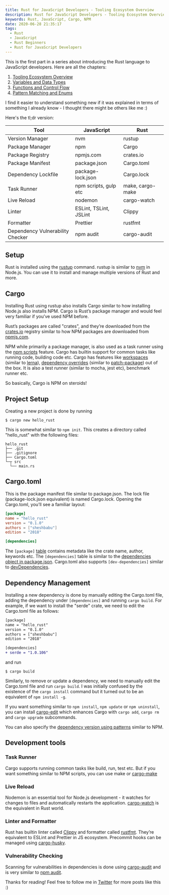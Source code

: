 ```yaml
---
title: Rust for JavaScript Developers - Tooling Ecosystem Overview
description: Rust for JavaScript Developers - Tooling Ecosystem Overview
keywords: Rust, JavaScript, Cargo, NPM
date: 2020-06-28 21:35:17
tags:
  - Rust
  - JavaScript
  - Rust Beginners
  - Rust for JavaScript Developers
---
```


This is the first part in a series about introducing the Rust language to JavaScript developers. Here are all the chapters:

1. [Tooling Ecosystem Overview](http://www.sheshbabu.com/posts/rust-for-javascript-developers-tooling-ecosystem-overview/)
2. [Variables and Data Types](http://www.sheshbabu.com/posts/rust-for-javascript-developers-variables-and-data-types/)
3. [Functions and Control Flow](http://www.sheshbabu.com/posts/rust-for-javascript-developers-functions-and-control-flow/)
4. [Pattern Matching and Enums](http://www.sheshbabu.com/posts/rust-for-javascript-developers-pattern-matching-and-enums/)

I find it easier to understand something new if it was explained in terms of something I already know - I thought there might be others like me :)

Here's the tl;dr version:

| Tool                             | JavaScript             | Rust             |
| -------------------------------- | ---------------------- | ---------------- |
| Version Manager                  | nvm                    | rustup           |
| Package Manager                  | npm                    | Cargo            |
| Package Registry                 | npmjs.com              | crates.io        |
| Package Manifest                 | package.json           | Cargo.toml       |
| Dependency Lockfile              | package-lock.json      | Cargo.lock       |
| Task Runner                      | npm scripts, gulp etc  | make, cargo-make |
| Live Reload                      | nodemon                | cargo-watch      |
| Linter                           | ESLint, TSLint, JSLint | Clippy           |
| Formatter                        | Prettier               | rustfmt          |
| Dependency Vulnerability Checker | npm audit              | cargo-audit      |

## Setup

Rust is installed using the [rustup](https://rustup.rs) command. rustup is similar to [nvm](https://github.com/nvm-sh/nvm) in Node.js. You can use it to install and manage multiple versions of Rust and more.

## Cargo

Installing Rust using rustup also installs Cargo similar to how installing Node.js also installs NPM. Cargo is Rust’s package manager and would feel very familiar if you’ve used NPM before.

Rust’s packages are called "crates", and they’re downloaded from the [crates.io](https://crates.io) registry similar to how NPM packages are downloaded from [npmjs.com](https://www.npmjs.com).

NPM while primarily a package manager, is also used as a task runner using the [npm scripts](https://docs.npmjs.com/misc/scripts) feature. Cargo has builtin support for common tasks like running code, building code etc. Cargo has features like [workspaces](https://doc.rust-lang.org/cargo/reference/workspaces.html) (similar to [lerna](https://lerna.js.org)), [dependency overrides](https://doc.rust-lang.org/cargo/reference/overriding-dependencies.html) (similar to [patch-package](https://www.npmjs.com/package/patch-package)) out of the box. It is also a test runner (similar to mocha, jest etc), benchmark runner etc.

So basically, Cargo is NPM on steroids!

## Project Setup

Creating a new project is done by running

```shell
$ cargo new hello_rust
```

This is somewhat similar to `npm init`. This creates a directory called "hello_rust" with the following files:

```shell
hello_rust
├── .git
├── .gitignore
├── Cargo.toml
└─┬ src
  └── main.rs
```

## Cargo.toml

This is the package manifest file similar to package.json. The lock file (package-lock.json equivalent) is named Cargo.lock. Opening the Cargo.toml, you’ll see a familiar layout:

```toml
[package]
name = "hello_rust"
version = "0.1.0"
authors = ["sheshbabu"]
edition = "2018"

[dependencies]
```

The `[package]` [table](https://toml.io/en/v0.5.0#section-16) contains metadata like the crate name, author, keywords etc. The `[dependencies]` table is similar to the [dependencies object in package.json](https://docs.npmjs.com/files/package.json#dependencies). Cargo.toml also supports `[dev-dependencies]` similar to [devDependencies](https://docs.npmjs.com/files/package.json#devdependencies).

## Dependency Management

Installing a new dependency is done by manually editing the Cargo.toml file, adding the dependency under `[dependencies]` and running `cargo build`. For example, if we want to install the "serde" crate, we need to edit the Cargo.toml file as follows:

```diff
[package]
name = "hello_rust"
version = "0.1.0"
authors = ["sheshbabu"]
edition = "2018"

[dependencies]
+ serde = "1.0.106"
```

and run

```shell
$ cargo build
```

Similarly, to remove or update a dependency, we need to manually edit the Cargo.toml file and run `cargo build`. I was initially confused by the existence of the `cargo install` command but it turned out to be an equivalent of `npm install -g`.

If you want something similar to `npm install`, `npm update` or `npm uninstall`, you can install [cargo-edit](https://crates.io/crates/cargo-edit) which enhances Cargo with `cargo add`, `cargo rm` and `cargo upgrade` subcommands.

You can also specify the [dependency version using patterns](https://doc.rust-lang.org/cargo/reference/specifying-dependencies.html#caret-requirements) similar to NPM.

## Development tools

### Task Runner

Cargo supports running common tasks like build, run, test etc. But if you want something similar to NPM scripts, you can use make or [cargo-make](https://crates.io/crates/cargo-make)

### Live Reload

Nodemon is an essential tool for Node.js development - it watches for changes to files and automatically restarts the application. [cargo-watch](https://crates.io/crates/cargo-watch) is the equivalent in Rust world.

### Linter and Formatter

Rust has builtin linter called [Clippy](https://github.com/rust-lang/rust-clippy) and formatter called [rustfmt](https://github.com/rust-lang/rustfmt). They’re equivalent to ESLint and Prettier in JS ecosystem. Precommit hooks can be managed using [cargo-husky](https://crates.io/crates/cargo-husky).

### Vulnerability Checking

Scanning for vulnerabilities in dependencies is done using [cargo-audit](https://crates.io/crates/cargo-audit) and is very similar to [npm audit](https://docs.npmjs.com/cli/audit).

Thanks for reading! Feel free to follow me in [Twitter](https://twitter.com/sheshbabu) for more posts like this :)
